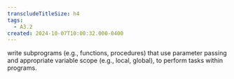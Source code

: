 ```yaml
---
transcludeTitleSize: h4
tags:
  - A3.2
created: 2024-10-07T10:00:32.000-0400
---
```

write subprograms (e.g., functions, procedures) that use parameter passing and appropriate variable scope (e.g., local, global), to perform tasks within programs.